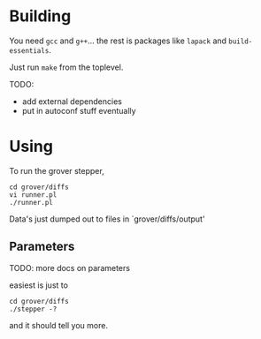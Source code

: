 
# Building

You need `gcc` and `g++`... the rest is packages like `lapack` and `build-essentials`.

Just run `make` from the toplevel.

TODO:

- add external dependencies
- put in autoconf stuff eventually


# Using

To run the grover stepper, 

    cd grover/diffs
    vi runner.pl
    ./runner.pl

Data's just dumped out to files in `grover/diffs/output'


## Parameters

TODO: more docs on parameters

easiest is just to 

    cd grover/diffs
    ./stepper -?

and it should tell you more.

